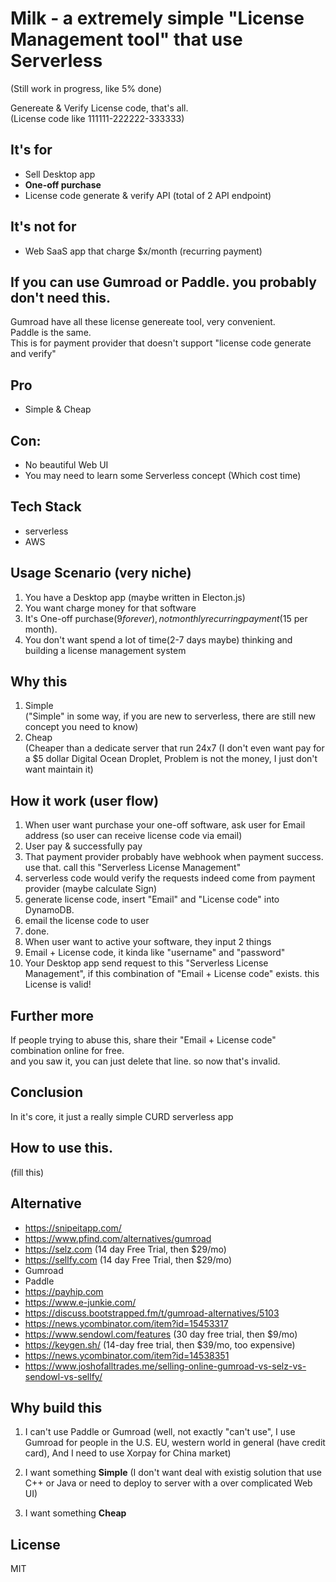 # Milk - a extremely simple "License Management tool" that use Serverless     
(Still work in progress, like 5% done)    

Genereate & Verify License code, that's all.  
(License code like 111111-222222-333333)

## It's for 
* Sell Desktop app
* **One-off purchase**
* License code generate & verify API (total of 2 API endpoint)

## It's not for
* Web SaaS app that charge $x/month (recurring payment)

## If you can use Gumroad or Paddle. you probably don't need this.  
Gumroad have all these license genereate tool, very convenient.  
Paddle is the same.  
This is for payment provider that doesn't support "license code generate and verify"   

## Pro
* Simple & Cheap  

## Con:
* No beautiful Web UI 
* You may need to learn some Serverless concept (Which cost time)

## Tech Stack
* serverless
* AWS 

## Usage Scenario (very niche)
1. You have a Desktop app (maybe written in Electon.js)
2. You want charge money for that software
3. It's One-off purchase($9 forever), not monthly recurring payment($15 per month).
4. You don't want spend a lot of time(2-7 days maybe) thinking and building a license management system

## Why this
1. Simple   
  ("Simple" in some way, if you are new to serverless, there are still new concept you need to know)
2. Cheap   
  (Cheaper than a dedicate server that run 24x7 (I don't even want pay for a $5 dollar Digital Ocean Droplet, Problem is not the money, I just don't want maintain it)

## How it work (user flow)
1. When user want purchase your one-off software, ask user for Email address (so user can receive license code via email)
2. User pay & successfully pay
3. That payment provider probably have webhook when payment success. use that. call this "Serverless License Management"
4. serverless code would verify the requests indeed come from payment provider (maybe calculate Sign)
5. generate license code, insert "Email" and "License code" into DynamoDB.
6. email the license code to user
7. done.
8. When user want to active your software, they input 2 things
9. Email + License code, it kinda like "username" and "password"
10. Your Desktop app send request to this "Serverless License Management", if this combination of "Email + License code" exists. this License is valid!

## Further more
If people trying to abuse this, share their "Email + License code" combination online for free.  
and you saw it, you can just delete that line. so now that's invalid.  

## Conclusion
In it's core, it just a really simple CURD serverless app    

## How to use this.  
(fill this)  

## Alternative
* https://snipeitapp.com/
* https://www.pfind.com/alternatives/gumroad
* https://selz.com (14 day Free Trial, then $29/mo)
* https://sellfy.com (14 day Free Trial, then $29/mo)
* Gumroad
* Paddle
* https://payhip.com
* https://www.e-junkie.com/
* https://discuss.bootstrapped.fm/t/gumroad-alternatives/5103
* https://news.ycombinator.com/item?id=15453317
* https://www.sendowl.com/features (30 day free trial, then $9/mo)
* https://keygen.sh/ (14-day free trial, then $39/mo, too expensive)
* https://news.ycombinator.com/item?id=14538351
* https://www.joshofalltrades.me/selling-online-gumroad-vs-selz-vs-sendowl-vs-sellfy/

## Why build this
1. I can't use Paddle or Gumroad
  (well, not exactly "can't use", I use Gumroad for people in the U.S. EU, western world in general (have credit card), And I need to use Xorpay for China market)

2. I want something **Simple** (I don't want deal with existig solution that use C++ or Java or need to deploy to server with a over complicated Web UI)

3. I want something **Cheap**


## License
MIT